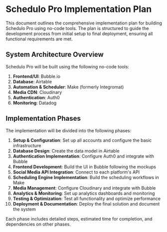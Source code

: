 # Schedulo Pro Implementation Plan

This document outlines the comprehensive implementation plan for building Schedulo Pro using no-code tools. The plan is structured to guide the development process from initial setup to final deployment, ensuring all functional requirements are met.

## System Architecture Overview

Schedulo Pro will be built using the following no-code tools:

1. **Frontend/UI**: Bubble.io
2. **Database**: Airtable
3. **Automation & Scheduler**: Make (formerly Integromat)
4. **Media CDN**: Cloudinary
5. **Authentication**: Auth0
6. **Monitoring**: Datadog

## Implementation Phases

The implementation will be divided into the following phases:

1. **Setup & Configuration**: Set up all accounts and configure the basic infrastructure
2. **Database Design**: Create the data model in Airtable
3. **Authentication Implementation**: Configure Auth0 and integrate with Bubble
4. **Frontend Development**: Build the UI in Bubble following the mockups
5. **Social Media API Integration**: Connect to each platform's API
6. **Scheduling Engine Implementation**: Build the scheduling workflows in Make
7. **Media Management**: Configure Cloudinary and integrate with Bubble
8. **Analytics & Monitoring**: Set up analytics dashboards and monitoring
9. **Testing & Optimization**: Test all functionality and optimize performance
10. **Deployment & Documentation**: Deploy the final solution and document the system

Each phase includes detailed steps, estimated time for completion, and dependencies on other phases.
